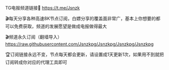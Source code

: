 
TG电报频道链接🔗 https://t.me/Jsnzk

🎬每天分享各种高速8K节点订阅，白嫖分享的覆盖面非常广，基本上你想要的都可以免费获取，频道的发展愿望是做成电报做得最大

🎬频道永久订阅（翻墙导入） https://raw.githubusercontent.com/Jsnzkpg/Jsnzkpg/Jsnzkpg/Jsnzkpg

🏆订阅链接永远不变，节点每天都会更新，请设置成1天更新1次，如果用不到就把订阅转成你对应的代理工具即可
